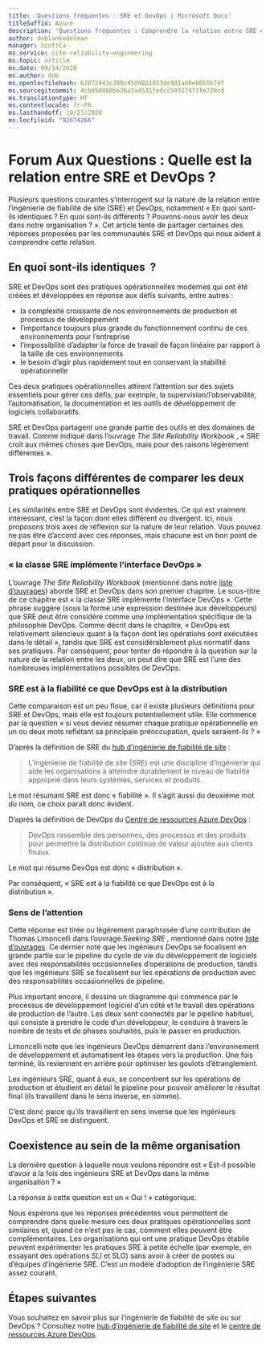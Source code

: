```yaml
---
title: 'Questions fréquentes : SRE et DevOps | Microsoft Docs'
titleSuffix: Azure
description: 'Questions fréquentes : Comprendre la relation entre SRE et DevOps'
author: dnblankedelman
manager: ScottCa
ms.service: site-reliability-engineering
ms.topic: article
ms.date: 09/14/2020
ms.author: dnb
ms.openlocfilehash: 62872443c386c45d9821053dc901ad8e0055b74f
ms.sourcegitcommit: 4cb89d880be26a2a4531fedcc59317471fe729cd
ms.translationtype: HT
ms.contentlocale: fr-FR
ms.lasthandoff: 10/27/2020
ms.locfileid: "92674266"
---
```

# <a name="frequently-asked-questions-whats-the-relationship-between-sre-and-devops"></a>Forum Aux Questions : Quelle est la relation entre SRE et DevOps ?

Plusieurs questions courantes s’interrogent sur la nature de la relation entre l’ingénierie de fiabilité de site (SRE) et DevOps, notamment « En quoi sont-ils identiques ? En quoi sont-ils différents ? Pouvons-nous avoir les deux dans notre organisation ? ». Cet article tente de partager certaines des réponses proposées par les communautés SRE et DevOps qui nous aident à comprendre cette relation.

## <a name="how-are-they-the-same"></a>En quoi sont-ils identiques  ?

SRE et DevOps sont des pratiques opérationnelles modernes qui ont été créées et développées en réponse aux défis suivants, entre autres :

- la complexité croissante de nos environnements de production et processus de développement
- l’importance toujours plus grande du fonctionnement continu de ces environnements pour l’entreprise
- l’impossibilité d’adapter la force de travail de façon linéaire par rapport à la taille de ces environnements
- le besoin d’agir plus rapidement tout en conservant la stabilité opérationnelle

Ces deux pratiques opérationnelles attirent l’attention sur des sujets essentiels pour gérer ces défis, par exemple, la supervision/l’observabilité, l’automatisation, la documentation et les outils de développement de logiciels collaboratifs.

SRE et DevOps partagent une grande partie des outils et des domaines de travail. Comme indiqué dans l’ouvrage _The Site Reliability Workbook_ , « SRE croit aux mêmes choses que DevOps, mais pour des raisons légèrement différentes ».

## <a name="three-different-ways-to-compare-the-two-operations-practices"></a>Trois façons différentes de comparer les deux pratiques opérationnelles

Les similarités entre SRE et DevOps sont évidentes. Ce qui est vraiment intéressant, c’est la façon dont elles diffèrent ou divergent. Ici, nous proposons trois axes de réflexion sur la nature de leur relation. Vous pouvez ne pas être d’accord avec ces réponses, mais chacune est un bon point de départ pour la discussion.

### <a name="class-sre-implements-interface-devops"></a>« la classe SRE implémente l’interface DevOps »

L’ouvrage _The Site Reliability Workbook_ (mentionné dans notre [liste d’ouvrages](../resources/books.md)) aborde SRE et DevOps dans son premier chapitre. Le sous-titre de ce chapitre est « la classe SRE implémente l’interface DevOps ». Cette phrase suggère (sous la forme une expression destinée aux développeurs) que SRE peut être considéré comme une implémentation spécifique de la philosophie DevOps. Comme décrit dans le chapitre, « DevOps est relativement silencieux quant à la façon dont les opérations sont exécutées dans le détail », tandis que SRE est considérablement plus normatif dans ses pratiques. Par conséquent, pour tenter de répondre à la question sur la nature de la relation entre les deux, on peut dire que SRE est l’une des nombreuses implémentations possibles de DevOps.

### <a name="sre-is-to-reliability-as-devops-is-to-delivery"></a>SRE est à la fiabilité ce que DevOps est à la distribution

Cette comparaison est un peu floue, car il existe plusieurs définitions pour SRE et DevOps, mais elle est toujours potentiellement utile. Elle commence par la question « si vous deviez résumer chaque pratique opérationnelle en un ou deux mots reflétant sa principale préoccupation, quels seraient-ils ? »

D’après la définition de SRE du [hub d’ingénierie de fiabilité de site](../index.yml) :

> L’ingénierie de fiabilité de site (SRE) est une discipline d’ingénierie qui aide les organisations à atteindre durablement le niveau de fiabilité approprié dans leurs systèmes, services et produits.

Le mot résumant SRE est donc « fiabilité ». Il s’agit aussi du deuxième mot du nom, ce choix paraît donc évident.

D’après la définition de DevOps du [Centre de ressources Azure DevOps](/azure/devops/learn/) :

> DevOps rassemble des personnes, des processus et des produits pour permettre la distribution continue de valeur ajoutée aux clients finaux.

Le mot qui résume DevOps est donc « distribution ».

Par conséquent, « SRE est à la fiabilité ce que DevOps est à la distribution ».

### <a name="direction-of-attention"></a>Sens de l’attention

Cette réponse est tirée ou légèrement paraphrasée d’une contribution de Thomas Limoncelli dans l’ouvrage _Seeking SRE_ , mentionné dans notre [liste d’ouvrages](../resources/books.md). Ce dernier note que les ingénieurs DevOps se focalisent en grande partie sur le pipeline du cycle de vie du développement de logiciels avec des responsabilités occasionnelles d’opérations de production, tandis que les ingénieurs SRE se focalisent sur les opérations de production avec des responsabilités occasionnelles de pipeline.

Plus important encore, il dessine un diagramme qui commence par le processus de développement logiciel d’un côté et le travail des opérations de production de l’autre. Les deux sont connectés par le pipeline habituel, qui consiste à prendre le code d’un développeur, le conduire à travers le nombre de tests et de phases souhaités, puis le passer en production.

Limoncelli note que les ingénieurs DevOps démarrent dans l’environnement de développement et automatisent les étapes vers la production. Une fois terminé, ils reviennent en arrière pour optimiser les goulots d’étranglement.

Les ingénieurs SRE, quant à eux, se concentrent sur les opérations de production et étudient en détail le pipeline pour pouvoir améliorer le résultat final (ils travaillent dans le sens inverse, en somme).

C’est donc parce qu’ils travaillent en sens inverse que les ingénieurs DevOps et SRE se distinguent.

## <a name="coexistence-in-the-same-organization"></a>Coexistence au sein de la même organisation

La dernière question à laquelle nous voulons répondre est « Est-il possible d’avoir à la fois des ingénieurs SRE et DevOps dans la même organisation ? »

La réponse à cette question est un « Oui ! » catégorique.

Nous espérons que les réponses précédentes vous permettent de comprendre dans quelle mesure ces deux pratiques opérationnelles sont similaires et, quand ce n’est pas le cas, comment elles peuvent être complémentaires. Les organisations qui ont une pratique DevOps établie peuvent expérimenter les pratiques SRE à petite échelle (par exemple, en essayant des opérations SLI et SLO) sans avoir à créer de postes ou d’équipes d’ingénierie SRE. C’est un modèle d’adoption de l’ingénierie SRE assez courant.

## <a name="next-steps"></a>Étapes suivantes

Vous souhaitez en savoir plus sur l’ingénierie de fiabilité de site ou sur DevOps ? Consultez notre [hub d’ingénierie de fiabilité de site](../index.yml) et le [centre de ressources Azure DevOps](/azure/devops/learn/).
